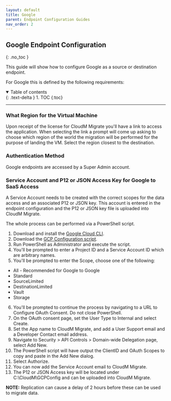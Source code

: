 ```yaml
---
layout: default
title: Google
parent: Endpoint Configuration Guides
nav_order: 2
---
```


## Google Endpoint Configuration
{: .no_toc }

This guide will show how to configure Google as a source or destination endpoint. 

For Google this is defined by the following requirements:

<a name="top"></a>
<details open markdown="block">
  <summary>
    Table of contents
  </summary>
  {: .text-delta }
1. TOC
{:toc}
</details>

---

### What Region for the Virtual Machine

Upon receipt of the license for CloudM Migrate you'll have a link to access the application. When selecting the link a prompt will come up asking to choose which region of the world the migration will be performed for the purpose of landing the VM. Select the region closest to the destination. 

### Authentication Method

Google endpoints are accessed by a Super Admin account. 

### Service Account and P12 or JSON Access Key for Google to SaaS Access

A Service Account needs to be created with the correct scopes for the data access and an associated P12 or JSON key. This account is entered in the endpoint configuration and the P12 or JSON key file is uploaded into CloudM Migrate. 

The whole process can be performed via a PowerShell script. 

1. Download and install the <a href="https://cloud.google.com/sdk/docs/install">Google Cloud CLI</a>.
2. Download the <a href="https://bitbucket.org/cloudsols/cloudm-public/src/main/Migrate/PowerShell/GCP_Configuration.ps1">GCP Configuration script<a/>.
3. Run PowerShell as Administrator and execute the script. 
4. You'll be prompted to enter a Project ID and a Service Account ID which are arbitrary names. 
5. You'll be prompted to enter the Scope, choose one of the following:
  - All - Recommended for Google to Google
  - Standard
  - SourceLimited
  - DestinationLimited
  - Vault
  - Storage
6. You'll be prompted to continue the process by navigating to a URL to Configure OAuth Consent. Do not close PowerShell. 
7. On the OAuth consent page, set the User Type to Internal and select Create.
8. Set the App name to CloudM Migrate, and add a User Support email and a Developer Contact email address.
9. Navigate to Security > API Controls > Domain-wide Delegation page, select Add New.
10. The PowerShell script will have output the ClientID and OAuth Scopes to copy and paste in the Add New dialog. 
11. Select Authorize. 
12. You can now add the Service Account email to CloudM Migrate. 
13. The P12 or JSON Access key will be located under C:\CloudM\GCPConfig and can be uploaded into CloudM Migrate. 

**NOTE:** Replication can cause a delay of 2 hours before these can be used to migrate data. 
